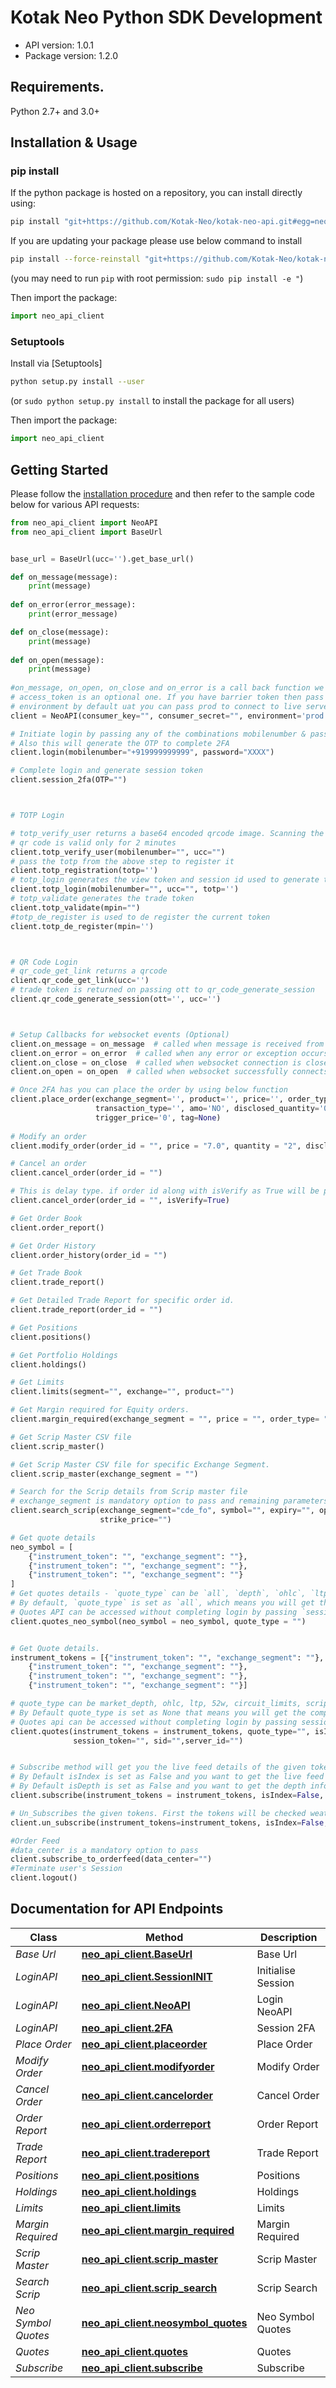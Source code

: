 # Kotak Neo Python SDK Development

- API version: 1.0.1
- Package version: 1.2.0

## Requirements.

Python 2.7+ and 3.0+

## Installation & Usage
### pip install

If the python package is hosted on a repository, you can install directly using:

```sh
pip install "git+https://github.com/Kotak-Neo/kotak-neo-api.git#egg=neo_api_client"
```

If you are updating your package please use below command to install
```sh
pip install --force-reinstall "git+https://github.com/Kotak-Neo/kotak-neo-api"
```
(you may need to run `pip` with root permission: `sudo pip install -e "`)

Then import the package:
```python
import neo_api_client
```

### Setuptools

Install via [Setuptools]

```sh
python setup.py install --user
```
(or `sudo python setup.py install` to install the package for all users)

Then import the package:
```python
import neo_api_client
```

## Getting Started

Please follow the [installation procedure](#installation--usage) and then refer to the sample code below for various API requests:

```python
from neo_api_client import NeoAPI
from neo_api_client import BaseUrl


base_url = BaseUrl(ucc='').get_base_url()

def on_message(message):
    print(message)
    
def on_error(error_message):
    print(error_message)

def on_close(message):
    print(message)
    
def on_open(message):
    print(message)
    
#on_message, on_open, on_close and on_error is a call back function we will provide the response for the subscribe method.
# access_token is an optional one. If you have barrier token then pass and consumer_key and consumer_secret will be optional.
# environment by default uat you can pass prod to connect to live server
client = NeoAPI(consumer_key="", consumer_secret="", environment='prod', access_token=None, neo_fin_key=None, base_url=base_url)

# Initiate login by passing any of the combinations mobilenumber & password (or) pan & password (or) userid & password
# Also this will generate the OTP to complete 2FA
client.login(mobilenumber="+919999999999", password="XXXX")

# Complete login and generate session token
client.session_2fa(OTP="")



# TOTP Login

# totp_verify_user returns a base64 encoded qrcode image. Scanning the qrcode with google authenticator application and you'll recieve the TOTP
# qr code is valid only for 2 minutes
client.totp_verify_user(mobilenumber="", ucc="")
# pass the totp from the above step to register it
client.totp_registration(totp='')
# totp_login generates the view token and session id used to generate trade token
client.totp_login(mobilenumber="", ucc="", totp='')
# totp_validate generates the trade token
client.totp_validate(mpin="")
#totp_de_register is used to de register the current token
client.totp_de_register(mpin='')



# QR Code Login
# qr_code_get_link returns a qrcode
client.qr_code_get_link(ucc='')
# trade token is returned on passing ott to qr_code_generate_session 
client.qr_code_generate_session(ott='', ucc='')



# Setup Callbacks for websocket events (Optional)
client.on_message = on_message  # called when message is received from websocket
client.on_error = on_error  # called when any error or exception occurs in code or websocket
client.on_close = on_close  # called when websocket connection is closed
client.on_open = on_open  # called when websocket successfully connects

# Once 2FA has you can place the order by using below function
client.place_order(exchange_segment='', product='', price='', order_type='', quantity='', validity='', trading_symbol='', 
                   transaction_type='', amo='NO', disclosed_quantity='0', market_protection='0', pf='N', 
                   trigger_price='0', tag=None)
						
# Modify an order
client.modify_order(order_id = "", price = "7.0", quantity = "2", disclosed_quantity = "0", trigger_price = "0", validity = "DAY", order_type='')

# Cancel an order
client.cancel_order(order_id = "")

# This is delay type. if order id along with isVerify as True will be passed then check the status of the given order id and then proceed to further
client.cancel_order(order_id = "", isVerify=True)

# Get Order Book
client.order_report()

# Get Order History
client.order_history(order_id = "")

# Get Trade Book
client.trade_report()

# Get Detailed Trade Report for specific order id. 
client.trade_report(order_id = "")

# Get Positions
client.positions()

# Get Portfolio Holdings
client.holdings()

# Get Limits
client.limits(segment="", exchange="", product="")

# Get Margin required for Equity orders. 
client.margin_required(exchange_segment = "", price = "", order_type= "", product = "",   quantity = "", instrument_token = "",  transaction_type = "")

# Get Scrip Master CSV file
client.scrip_master()

# Get Scrip Master CSV file for specific Exchange Segment. 
client.scrip_master(exchange_segment = "")

# Search for the Scrip details from Scrip master file
# exchange_segment is mandatory option to pass and remaining parameters are optional
client.search_scrip(exchange_segment="cde_fo", symbol="", expiry="", option_type="",
                    strike_price="")

# Get quote details
neo_symbol = [
    {"instrument_token": "", "exchange_segment": ""},
    {"instrument_token": "", "exchange_segment": ""},
    {"instrument_token": "", "exchange_segment": ""}
]
# Get quotes details - `quote_type` can be `all`, `depth`, `ohlc`, `ltp`, `oi`, `52w`, `circuit_limits`, `scrip_details` <br/>
# By default, `quote_type` is set as `all`, which means you will get the complete data.<br/>
# Quotes API can be accessed without completing login by passing `session_token`, `sid`, and `server_id`.
client.quotes_neo_symbol(neo_symbol = neo_symbol, quote_type = "")


# Get Quote details. 
instrument_tokens = [{"instrument_token": "", "exchange_segment": ""},
    {"instrument_token": "", "exchange_segment": ""},
    {"instrument_token": "", "exchange_segment": ""},
    {"instrument_token": "", "exchange_segment": ""}]

# quote_type can be market_depth, ohlc, ltp, 52w, circuit_limits, scrip_details
# By Default quote_type is set as None that means you will get the complete data.
# Quotes api can be accessed without completing login by passing session_token, sid and server_id 
client.quotes(instrument_tokens = instrument_tokens, quote_type="", isIndex=False, 
              session_token="", sid="",server_id="")


# Subscribe method will get you the live feed details of the given tokens.
# By Default isIndex is set as False and you want to get the live feed to index scrips set the isIndex flag as True 
# By Default isDepth is set as False and you want to get the depth information set the isDepth flag as True
client.subscribe(instrument_tokens = instrument_tokens, isIndex=False, isDepth=False)

# Un_Subscribes the given tokens. First the tokens will be checked weather that is subscribed. If not Subscribed we will send you the error message else we will unsubscribe the give tokens
client.un_subscribe(instrument_tokens=instrument_tokens, isIndex=False, isDepth=False)

#Order Feed 
#data_center is a mandatory option to pass
client.subscribe_to_orderfeed(data_center="")
#Terminate user's Session
client.logout()
```


## Documentation for API Endpoints

| Class               | Method                                                                                | Description        |
|---------------------|---------------------------------------------------------------------------------------|--------------------|
| *Base Url*          | [**neo_api_client.BaseUrl**](docs/Base_url.md#base_url)                               | Base Url           |
| *LoginAPI*          | [**neo_api_client.SessionINIT**](docs/Session_init.md#session_init)                   | Initialise Session |
| *LoginAPI*          | [**neo_api_client.NeoAPI**](docs/Login.md#login)                                      | Login NeoAPI       |
| *LoginAPI*          | [**neo_api_client.2FA**](docs/session_2fa.md#session_2fa)                             | Session 2FA        |
| *Place Order*       | [**neo_api_client.placeorder**](docs/Place_Order.md#place_order)                      | Place Order        |
| *Modify Order*      | [**neo_api_client.modifyorder**](docs/Modify_Order.md#modify_order)                   | Modify Order       |
| *Cancel Order*      | [**neo_api_client.cancelorder**](docs/Cancel_Order.md#cancel_order)                   | Cancel Order       |
| *Order Report*      | [**neo_api_client.orderreport**](docs/Order_report.md#order_report_and_order_history) | Order Report       |
| *Trade Report*      | [**neo_api_client.tradereport**](docs/Trade_report.md#trade_report)                   | Trade Report       |
| *Positions*         | [**neo_api_client.positions**](docs/Positions.md#positions)                           | Positions          |
| *Holdings*          | [**neo_api_client.holdings**](docs/Holdings.md#holdings)                              | Holdings           |
| *Limits*            | [**neo_api_client.limits**](docs/Limits.md#limits)                                    | Limits             |
| *Margin Required*   | [**neo_api_client.margin_required**](docs/Margin_Required.md#margin_required)         | Margin Required    |
| *Scrip Master*      | [**neo_api_client.scrip_master**](docs/Scrip_Master.md#scrip_master)                  | Scrip Master       |
| *Search Scrip*      | [**neo_api_client.scrip_search**](docs/Scrip_Search.md#scrip_search)                  | Scrip Search       |
| *Neo Symbol Quotes* | [**neo_api_client.neosymbol_quotes**](docs/Quotes#neosymbol_quotes)       | Neo Symbol Quotes             |
| *Quotes*            | [**neo_api_client.quotes**](docs/Quotes_old#quotes)                                    | Quotes             |
| *Subscribe*         | [**neo_api_client.subscribe**](docs/webSocket.md#websocket)                           | Subscribe          |

